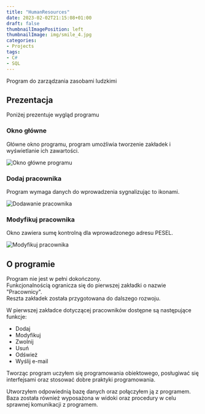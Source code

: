 ```yaml
---
title: "HumanResources"
date: 2023-02-02T21:15:08+01:00
draft: false
thumbnailImagePosition: left
thumbnailImage: img/smile_4.jpg
categories:
- Projects
tags:
- C#
- SQL
---
```


Program do zarządzania zasobami ludzkimi

<!--more-->

## Prezentacja
Poniżej prezentuje wygląd programu  

### Okno główne

Główne okno programu, program umożliwia tworzenie zakładek i wyświetlanie ich zawartości.

![Okno główne programu](https://i.imgur.com/iXNjr3Y.png)


### Dodaj pracownika

Program wymaga danych do wprowadzenia sygnalizując to ikonami.  

![Dodawanie pracownika](https://i.imgur.com/hFXRRJm.png)  


### Modyfikuj pracownika

Okno zawiera sumę kontrolną dla wprowadzonego adresu PESEL.  

![Modyfikuj pracownika](https://i.imgur.com/dPyK4pG.png)  


## O programie
Program nie jest w pełni dokończony.  
Funkcjonalnością ogranicza się do pierwszej zakładki o nazwie "Pracownicy".  
Reszta zakładek została przygotowana do dalszego rozwoju.  
  
W pierwszej zakładce dotyczącej pracowników dostępne są następujące funkcje:
- Dodaj
- Modyfikuj
- Zwolnij
- Usuń
- Odśwież
- Wyślij e-mail
  
Tworząc program uczyłem się programowania obiektowego, posługiwać się interfejsami oraz stosować dobre praktyki programowania.  

Utworzyłem odpowiednią bazę danych oraz połączyłem ją z programem. Baza została również wyposażona w widoki oraz procedury w celu sprawnej komunikacji z programem.



